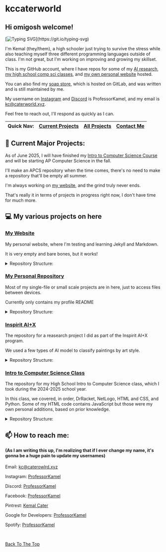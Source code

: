 # kccaterworld

## Hi omigosh welcome!

[![Typing SVG](https://readme-typing-svg.demolab.com?font=Fira+Code&weight=100&pause=1000&vCenter=true&repeat=false&random=true&lines=Hi%2C+I'm+Kemal!)](https://git.io/typing-svg)


I'm Kemal (they/them), a high schooler just trying to survive the stress while also teaching myself three different programming languages outside of class.
I'm not great, but I'm working on improving and growing my skillset.

This is my GitHub account, where I have repos for some of my [AI research](https://github.com/kccaterworld/inspiritwork),
[my high school comp sci classes](https://github.com/kccaterworld/kcater70IntroToCS),
and [my own personal website](https://github.com/kccaterworld/kccaterworld.github.io) hosted.

You can also find my [soap store](https://go.caterworld.xyz/sudsysoapstore), which is hosted on GitLab, and was written and is still maintained by me.

My username on [Instagram](https://www.instagram.com/professorkamel?igsh=MTJodWRlOHRsdzh2Yw==) and [Discord](https://discord.com/users/1137731457167659031) is ProfessorKamel, and my email is kc@caterworld.xyz.

Feel free to reach out, I'll respond as quickly as I can.

| Quick Nav: | [Current Projects](#-current-major-projects) | [All Projects](#-my-various-projects-on-here) | [Contact Me](#-how-to-reach-me) |
| ----------- | ------------------------------------ | ------------------------------------ | --------------------------- |

## 🔭 Current Major Projects:
As of June 2025, I will have finished my [Intro to Computer Science Course](https://github.com/kccaterworld/kcater70IntroToCS) and will be starting AP Computer Science in the fall.

I'll make an APCS repository when the time comes, there's no need to make a repository that'll be empty all summer.

I'm always working on [my website](https://github.com/kccaterworld/kccaterworld.github.io), and the grind truly never ends.

That's really it in terms of projects in progress right now, I don't have time for much more.

## 💻 My various projects on here
### [My Website](https://github.com/kccaterworld/kccaterworld.github.io)
My personal website, where I'm testing and learning Jekyll and Markdown.

It is very empty and bare bones, but it works!

<details>
<summary>Repository Structure:</summary>

- [assets](https://github.com/kccaterworld/kccaterworld.github.io/tree/main/assets): Folder containing all the assets for this website
  - [css](https://github.com/kccaterworld/kccaterworld.github.io/tree/main/assets/css): Folder containing my stylesheet
- 404.html: 404 page for my website
- _config.yml: Not totally sure what this one does, it's from the GitHub Pages stuff
- index.md: My homepage markdown file
- testmark.md: Testing page for the website

</details>

### [My Personal Repository](https://github.com/kccaterworld/kccaterworld)
Most of my single-file or small scale projects are in here, just to access files between devices.

Currently only contains my profile README

<details>
<summary>Repository Structure:</summary>

- [README.md](https://github.com/kccaterworld/kccaterworld/blob/main/README.md): This README file

</details>

### [Inspirit AI+X](https://github.com/kccaterworld/inspiritwork)
The repository for a reasearch project I did as part of the Inspirit AI+X program.

We used a few types of AI model to classify paintings by art style.

<details>
<summary> Repository Structure: </summary>

- [README.md](https://github.com/kccaterworld/inspiritwork/blob/main/README.md): README file for this Repository
- mainish.ipynb: The Jupyter notebook containing all the code for the project

</details>

### [Intro to Computer Science Class](https://github.com/kccaterworld/kcater70IntroToCS)
The repository for my High School Intro to Computer Science class, which I took during the 2024-2025 school year.

In this class, we covered, in order, DrRacket, NetLogo, HTML and CSS, and Python.
Some of my HTML code contains JavaScript but those were my own personal additions, based on prior knowledge.

<details>
<summary>Repository Structure:</summary>

- [README.md](https://github.com/kccaterworld/kcater70IntroToCS/blob/main/README.md): README file for this Repository. It still needs to be updated.
- [HTML](https://github.com/kccaterworld/kcater70IntroToCS/tree/main/HTML): Contains all the HTML files
  - MyWebsite: Folder for MyWebsite project
  - Other HTML files
- [NetLogo](https://github.com/kccaterworld/kcater70IntroToCS/tree/main/NetLogo): Contains all the NetLogo files
  - All NetLogo files (no subdirectories)
- [Python](https://github.com/kccaterworld/kcater70IntroToCS/tree/main/Python): Contains all the Python files
  - DataProject: Folder for DataProject project
    - CSS: CSS for the project
    - HTML: HTML files are written to this directory
    - IMG: Images are saved to this directory
    - Main Python file
    - CSV data file
  - Misc: Contains all other Python files
  - pokemon: Folder for pokemon Project
    - CSS: The CSS file is written to this directory
    - HTML: HTML files are written to this directory 
    - img: Images for the project
      - back: Images of the back of the pokemon
      - front: Images of the front of the pokemon
      - inteleon image
    - Main Python file
    - CSV data file
  - pokemonTemplate: Folder with v2/template of my pokemon project
    - CSS: The CSS file is written to this directory
    - HTML: HTML files are written to this directory 
    - img: Images for the project
      - back: Images of the back of the pokemon
      - front: Images of the front of the pokemon
    - Main Python file
    - CSV data file
- [Racket](https://github.com/kccaterworld/kcater70IntroToCS/tree/main/Racket): Contains all the DrRacket files
  - All Racket files (no subdirectories)\

</details>

## 📫 How to reach me:
#### (As I am writing this up, I'm realizing that if I ever change my name, it's gonna be a huge pain to update my usernames)
Email: [kc@caterowlrd.xyz](mailto:john@example.com)

Instagram: [ProfessorKamel](https://www.instagram.com/professorkamel?igsh=MTJodWRlOHRsdzh2Yw==)

Discord: [ProfessorKamel](https://discord.com/users/1137731457167659031)

Facebook: [ProfessorKamel](https://www.facebook.com/share/1ESDT8K8Sa/)

Pintrest: [Kemal Cater](https://www.pinterest.com/kemalcater/)

Google for Developers: [ProfessorKamel](http://g.dev/professorkamel)

Spotify: [ProfessorKamel](https://open.spotify.com/user/31uuicutk5i635gxru4fuw2crkv4?si=beaea893c13c4266)

<br>

[Back To The Top](#hi-omigosh-welcome)
